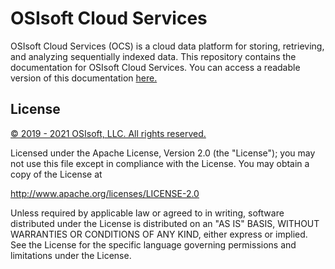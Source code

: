 # OSIsoft Cloud Services

OSIsoft Cloud Services (OCS) is a cloud data platform for storing, retrieving, and analyzing sequentially indexed data. This repository contains the documentation for OSIsoft Cloud Services. You can access a readable version of this documentation [here.](https://ocs-docs.osisoft.com/Content_Portal/OCS_Content_Portal_Overview.html)

## License

<a href="https://www.osisoft.com/copyright/">© 2019 - 2021 OSIsoft, LLC. All rights reserved.</a>

Licensed under the Apache License, Version 2.0 (the "License"); you may not use this file except in compliance with the License. You may obtain a copy of the License at

http://www.apache.org/licenses/LICENSE-2.0

Unless required by applicable law or agreed to in writing, software distributed under the License is distributed on an "AS IS" BASIS, WITHOUT WARRANTIES OR CONDITIONS OF ANY KIND, either express or implied. See the License for the specific language governing permissions and limitations under the License.
